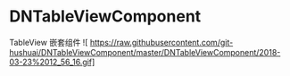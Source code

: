 # DNTableViewComponent
TableView 嵌套组件
![ https://raw.githubusercontent.com/git-hushuai/DNTableViewComponent/master/DNTableViewComponent/2018-03-23%2012_56_16.gif]
